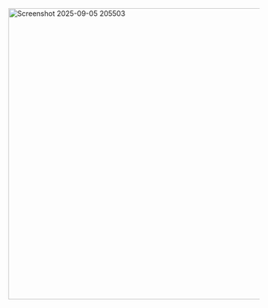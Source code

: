 

<img width="1173" height="584" alt="Screenshot 2025-09-05 205503" src="https://github.com/user-attachments/assets/164e6fe0-4c20-4be9-8df5-27ba8a1c9497" />
